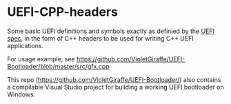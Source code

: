 # UEFI-CPP-headers
Some basic UEFI definitions and symbols exactly as definied by the [UEFI spec](https://www.uefi.org/sites/default/files/resources/UEFI_Spec_2_7.pdf), in the form of C++ headers to be used for writing C++ UEFI applications.

For usage example, see https://github.com/VioletGiraffe/UEFI-Bootloader/blob/master/src/gfx.cpp  

This repo (https://github.com/VioletGiraffe/UEFI-Bootloader/) also contains a compilable Visual Studio project for building a working UEFI bootloader on Windows.

